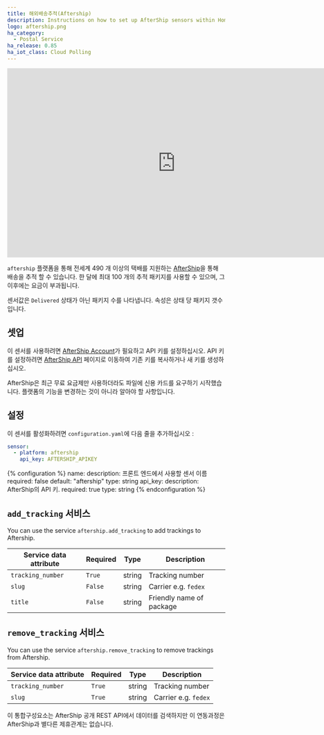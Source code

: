 ```yaml
---
title: 해외배송추적(Aftership)
description: Instructions on how to set up AfterShip sensors within Home Assistant.
logo: aftership.png
ha_category:
  - Postal Service
ha_release: 0.85
ha_iot_class: Cloud Polling
---
```


<div class='videoWrapper'>
<iframe width="776" height="437" src="https://www.youtube.com/embed/5cdcq_Hxyao" frameborder="0" allow="accelerometer; autoplay; encrypted-media; gyroscope; picture-in-picture" allowfullscreen></iframe>
</div>

`aftership` 플랫폼을 통해 전세계 490 개 이상의 택배를 지원하는 [AfterShip](https://www.aftership.com)을 통해 배송을 추적 할 수 있습니다. 한 달에 최대 100 개의 추적 패키지를 사용할 수 있으며, 그 이후에는 요금이 부과됩니다.

센서값은 `Delivered` 상태가 아닌 패키지 수를 나타냅니다. 속성은 상태 당 패키지 갯수입니다.

## 셋업

이 센서를 사용하려면 [AfterShip Account](https://accounts.aftership.com/register)가 필요하고 API 키를 설정하십시오. API 키를 설정하려면 [AfterShip API](https://accounts.aftership.com/register) 페이지로 이동하여 기존 키를 복사하거나 새 키를 생성하십시오.

<div class='note info'>
AfterShip은 최근 무료 요금제만 사용하더라도 파일에 신용 카드를 요구하기 시작했습니다. 플랫폼의 기능을 변경하는 것이 아니라 알아야 할 사항입니다.
</div>

## 설정

이 센서를 활성화하려면 `configuration.yaml`에 다음 줄을 추가하십시오 :

```yaml
sensor:
  - platform: aftership
    api_key: AFTERSHIP_APIKEY
```

{% configuration %}
name:
  description: 프론트 엔드에서 사용할 센서 이름
  required: false
  default: "aftership"
  type: string
api_key:
  description: AfterShip의 API 키.
  required: true
  type: string
{% endconfiguration %}

## `add_tracking` 서비스

 You can use the service `aftership.add_tracking` to add trackings to Aftership.

| Service data attribute | Required | Type | Description |
| ---------------------- | -------- | -------- | ----------- |
| `tracking_number` | `True` | string | Tracking number
| `slug` | `False` | string | Carrier e.g. `fedex`
| `title` | `False` | string | Friendly name of package

## `remove_tracking` 서비스

 You can use the service `aftership.remove_tracking` to remove trackings from Aftership.

| Service data attribute | Required | Type | Description |
| ---------------------- | -------- | -------- | ----------- |
| `tracking_number` | `True` | string | Tracking number
| `slug` | `True` | string | Carrier e.g. `fedex`

<div class='note info'>
이 통합구성요소는 AfterShip 공개 REST API에서 데이터를 검색하지만 이 연동과정은 AfterShip과 별다른 제휴관계는 없습니다.
</div>
